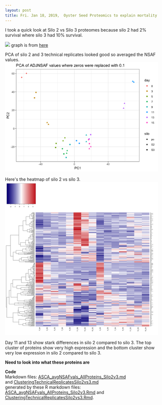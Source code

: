 ```yaml
---
layout: post
title: Fri. Jan 18, 2019,  Oyster Seed Proteomics to explain mortality
---
```


I took a quick look at Silo 2 vs Silo 3 proteomes because silo 2 had 2% survival where silo 3 had 10% survival. 

![](https://cloud.githubusercontent.com/assets/20071030/20147720/1f9a5bf8-a65e-11e6-9342-30300e6de4db.png)
graph is from [here](https://github.com/sr320/LabDocs/issues/338)


PCA of silo 2 and 3 technical replicates looked good so averaged the NSAF values.
![](https://raw.githubusercontent.com/shellytrigg/OysterSeedProject/master/analysis/ASCA/ASCA_all_proteins_avgADJNSAF/Silo2vs3/ClusteringTechnicalReplicatesSilo2vs3_files/figure-markdown_github/unnamed-chunk-9-1.png)

Here's the heatmap of silo 2 vs silo 3.
![](https://raw.githubusercontent.com/shellytrigg/OysterSeedProject/master/analysis/ASCA/ASCA_all_proteins_avgADJNSAF/Silo2vs3/ASCA_avgNSAFvals_AllProteins_Silo2v3_files/figure-markdown_github/avgNSAF_siloEffect_cutoff0.025_heatmap_OrderedBysilo_ShortNames-1.png)

Day 11 and 13 show stark differences in silo 2 compared to silo 3. The top cluster of proteins show very high expression and the bottom cluster show very low expression in silo 2 compared to silo 3. 

**Need to look into what these proteins are**


**Code**   
Markdown files:
[ASCA_avgNSAFvals_AllProteins_Silo2v3.md](https://raw.githubusercontent.com/shellytrigg/OysterSeedProject/master/analysis/ASCA/ASCA_all_proteins_avgADJNSAF/Silo2vs3/ASCA_avgNSAFvals_AllProteins_Silo2v3.md)  
and [ClusteringTechnicalReplicatesSilo2vs3.md](https://raw.githubusercontent.com/shellytrigg/OysterSeedProject/master/analysis/ASCA/ASCA_all_proteins_avgADJNSAF/Silo2vs3/ClusteringTechnicalReplicatesSilo2vs3.md)  
generated by these R markdown files: [ASCA_avgNSAFvals_AllProteins_Silo2v3.Rmd](https://raw.githubusercontent.com/shellytrigg/OysterSeedProject/master/analysis/ASCA/ASCA_all_proteins_avgADJNSAF/Silo2vs3/ASCA_avgNSAFvals_AllProteins_Silo2v3.Rmd) and  [ClusteringTechnicalReplicatesSilo2vs3.Rmd](https://raw.githubusercontent.com/shellytrigg/OysterSeedProject/master/analysis/ASCA/ASCA_all_proteins_avgADJNSAF/Silo2vs3/ClusteringTechnicalReplicatesSilo2vs3.Rmd).



